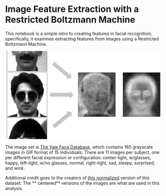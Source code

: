 # Image Feature Extraction with a Restricted Boltzmann Machine

This notebook is a simple intro to creating features in facial recognition; specifically, it examines extracting
features from images using a Restricted Boltzmann Machine.

![Feature Extraction](/assets/images/rbmImage.png)

The image set is [The Yale Face Database](http://vision.ucsd.edu/content/yale-face-database), which contains 165
grayscale images in GIF format of 15 individuals. There are 11 images per subject, one per different facial expression
or configuration: center-light, w/glasses, happy, left-light, w/no glasses, normal, right-light, sad, sleepy, surprised,
and wink.

Additional credit goes to the creators
of [this normalized](http://vismod.media.mit.edu/vismod/classes/mas622-00/datasets/) version of this dataset. The **
centered** versions of the images are what are used in this analysis.
